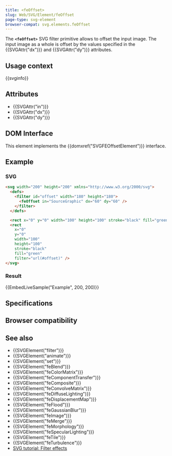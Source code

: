 ```yaml
---
title: <feOffset>
slug: Web/SVG/Element/feOffset
page-type: svg-element
browser-compat: svg.elements.feOffset
---
```




The **`<feOffset>`** SVG filter primitive allows to offset the input image. The input image as a whole is offset by the values specified in the {{SVGAttr("dx")}} and {{SVGAttr("dy")}} attributes.

## Usage context

{{svginfo}}

## Attributes

- {{SVGAttr("in")}}
- {{SVGAttr("dx")}}
- {{SVGAttr("dy")}}

## DOM Interface

This element implements the {{domxref("SVGFEOffsetElement")}} interface.

## Example

### SVG

```html
<svg width="200" height="200" xmlns="http://www.w3.org/2000/svg">
  <defs>
    <filter id="offset" width="180" height="180">
      <feOffset in="SourceGraphic" dx="60" dy="60" />
    </filter>
  </defs>

  <rect x="0" y="0" width="100" height="100" stroke="black" fill="green" />
  <rect
    x="0"
    y="0"
    width="100"
    height="100"
    stroke="black"
    fill="green"
    filter="url(#offset)" />
</svg>
```

### Result

{{EmbedLiveSample("Example", 200, 200)}}

## Specifications



## Browser compatibility



## See also

- {{SVGElement("filter")}}
- {{SVGElement("animate")}}
- {{SVGElement("set")}}
- {{SVGElement("feBlend")}}
- {{SVGElement("feColorMatrix")}}
- {{SVGElement("feComponentTransfer")}}
- {{SVGElement("feComposite")}}
- {{SVGElement("feConvolveMatrix")}}
- {{SVGElement("feDiffuseLighting")}}
- {{SVGElement("feDisplacementMap")}}
- {{SVGElement("feFlood")}}
- {{SVGElement("feGaussianBlur")}}
- {{SVGElement("feImage")}}
- {{SVGElement("feMerge")}}
- {{SVGElement("feMorphology")}}
- {{SVGElement("feSpecularLighting")}}
- {{SVGElement("feTile")}}
- {{SVGElement("feTurbulence")}}
- [SVG tutorial: Filter effects](/Web/SVG/Tutorial/Filter_effects)

